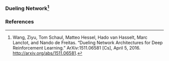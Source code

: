 ### Dueling Network[^1]
### References
[^1]: Wang, Ziyu, Tom Schaul, Matteo Hessel, Hado van Hasselt, Marc Lanctot, and Nando de Freitas. “Dueling Network Architectures for Deep Reinforcement Learning.” ArXiv:1511.06581 [Cs], April 5, 2016. http://arxiv.org/abs/1511.06581.
